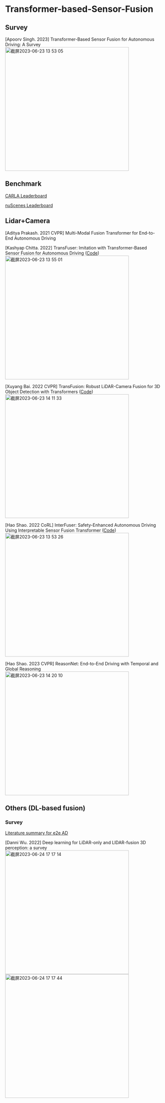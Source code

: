 # Transformer-based-Sensor-Fusion

## Survey
[Apoorv Singh. 2023] Transformer-Based Sensor Fusion for Autonomous Driving: A Survey
<img width="400" alt="截屏2023-06-23 13 53 05" src="https://github.com/ruoxianglee/Transformer-based-Sensor-Fusion/assets/36948139/6f118cfb-d96d-44fd-9856-9d06e91d7c2b">

## Benchmark
[CARLA Leaderboard](https://leaderboard.carla.org/leaderboard/)

[nuScenes Leaderboard](https://paperswithcode.com/sota/3d-object-detection-on-nuscenes)

## Lidar+Camera
[Aditya Prakash. 2021 CVPR] Multi-Modal Fusion Transformer for End-to-End Autonomous Driving

[Kashyap Chitta. 2022] TransFuser: Imitation with Transformer-Based Sensor Fusion for Autonomous Driving ([Code](https://github.com/autonomousvision/transfuser))
<img width="400" alt="截屏2023-06-23 13 55 01" src="https://github.com/ruoxianglee/Transformer-based-Sensor-Fusion/assets/36948139/3d482ac0-8a35-4a78-b333-ae106ccd3e72">

[Xuyang Bai. 2022 CVPR] TransFusion: Robust LiDAR-Camera Fusion for 3D Object Detection with Transformers ([Code](https://github.com/XuyangBai/TransFusion/))
<img width="400" alt="截屏2023-06-23 14 11 33" src="https://github.com/ruoxianglee/Transformer-based-Sensor-Fusion/assets/36948139/a7a26693-4dcf-43fd-941f-5aaab41e6baa">

[Hao Shao. 2022 CoRL] InterFuser: Safety-Enhanced Autonomous Driving Using Interpretable Sensor Fusion Transformer ([Code](https://github.com/opendilab/InterFuser))
<img width="400" alt="截屏2023-06-23 13 53 26" src="https://github.com/ruoxianglee/Transformer-based-Sensor-Fusion/assets/36948139/d242abb6-3a5f-42f3-b9af-fd1cd156e1a6">

[Hao Shao. 2023 CVPR] ReasonNet: End-to-End Driving with Temporal and Global Reasoning
<img width="400" alt="截屏2023-06-23 14 20 10" src="https://github.com/ruoxianglee/Transformer-based-Sensor-Fusion/assets/36948139/bda8755a-4ddb-4c0f-8315-c5d2b58d3bb3">


## Others (DL-based fusion)
### Survey

[Literature summary for e2e AD](https://github.com/opendilab/awesome-end-to-end-autonomous-driving)

[Danni Wu. 2022] Deep learning for LiDAR-only and LIDAR-fusion 3D perception: a survey
<img width="400" alt="截屏2023-06-24 17 17 14" src="https://github.com/ruoxianglee/Transformer-based-Sensor-Fusion/assets/36948139/81c573f7-200b-46af-8635-95336d85216c">
<img width="400" alt="截屏2023-06-24 17 17 44" src="https://github.com/ruoxianglee/Transformer-based-Sensor-Fusion/assets/36948139/3022da24-0617-4900-ac93-19a3ca181896">
